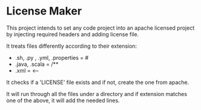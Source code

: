 # License Maker

This project intends to set any code project into an apache licensed project by injecting required headers and adding license file.

It treats files differently according to their extension:

- .sh, .py , .yml, .properties = #
- .java, .scala = /**
- .xml = <--

It checks if a 'LICENSE' file exists and if not, create the one from apache.

It will run through all the files under a directory and if extension matches one of the above, it will add the needed lines.